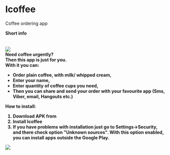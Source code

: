 # Icoffee
Coffee ordering app

<b>Short info<b/><br /><br />  
<img src="http://i.imgur.com/NzaGda9.png"/><br /> 
Need coffee urgently?<br /> 
Then this app is just for you.<br /> 
With it you can:<br /> 
- Order plain coffee, with milk/ whipped cream,<br /> 
- Enter your name,<br /> 
- Enter quantity of coffee cups you need,<br /> 
- Then you can share and send your order with your favourite app (Sms, Viber, email, Hangouts etc.)<br /> 

<b>How to install:</b><br /> 
1. Download APK from<br /> 
2. Install Icoffee<br /> 
3. If you have problems with installation just go to Settings->Security, and there check option &#34;Unknown sources&#34;. With this option enabled, you can install apps outside the Google Play.<br /> 
<img src="http://i.imgur.com/oI4JVZD.png"/> 



